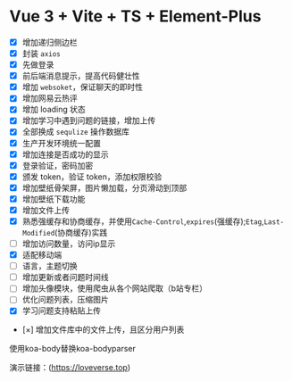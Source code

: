# Vue 3 + Vite + TS + Element-Plus

* [x] 增加递归侧边栏 
* [x] 封装 `axios` 
* [x] 先做登录 
* [x] 前后端消息提示，提高代码健壮性 
* [x] 增加 `websoket`，保证聊天的即时性 
* [x] 增加网易云热评 
* [x] 增加 loading 状态 
* [x] 增加学习中遇到问题的链接，增加上传
* [x] 全部换成 `sequlize` 操作数据库 
* [x] 生产开发环境统一配置 
* [x] 增加连接是否成功的显示 
* [x] 登录验证，密码加密 
* [x] 颁发 token，验证 token，添加权限校验 
* [x] 增加壁纸骨架屏，图片懒加载，分页滑动到顶部 
* [x] 增加壁纸下载功能 
* [x] 增加文件上传
* [x] 熟悉强缓存和协商缓存，并使用`Cache-Control`,`expires`(强缓存);`Etag`,`Last-Modified`(协商缓存)实践
* [ ] 增加访问数量，访问ip显示
* [x] 适配移动端
* [ ] 语言，主题切换
* [ ] 增加更新或者问题时间线
* [ ] 增加头像模块，使用爬虫从各个网站爬取（b站专栏）
* [ ] 优化问题列表，压缩图片
* [x] 学习问题支持粘贴上传
* [×] 增加文件库中的文件上传，且区分用户列表

使用koa-body替换koa-bodyparser

演示链接：(https://loveverse.top)

